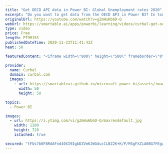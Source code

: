 ```yaml
---
title: "Get OECD API data in Power BI: Global Unemployment rates 2020"
excerpt: "Do you want to get data from the OECD API in Power BI? In today's video I will show you how to do just that!  To get my pbix file, download file number 65 in the community downloads at curbal download center:https://curbal.com/donwload-center  Imke's function: https://community.powerbi.com/t5/Desktop/Get-data-using-API-link-to-OED-data/m-p/242333"
originalUrl: https://youtube.com/watch?v=gZmHuHb6D-Q
webUrl: https://smartable.ai/apps/powerbi/learning/videos/curbal-get-oecd-api-data-in-power-bi-global-unemployment-rates-2020/
type: video
price: Free
length: PT9M15S
publishedDateTime: 2020-11-23T11:41:43Z
heat: 50

featuredContent: "<iframe width=\"800\" height=\"500\" frameborder=\"0\" src=\"https://www.youtube.com/embed/gZmHuHb6D-Q\" allow=\"accelerometer; autoplay; encrypted-media; gyroscope; picture-in-picture\" allowfullscreen></iframe>"

provider:
  name: Curbal
  domain: curbal.com
  images:
    - url: https://smartableai.github.io/microsoft-power-bi/assets/images/organizations/curbal.com-50x50.jpg
      width: 50
      height: 50

topics:
  - Power BI

images:
  - url: https://i.ytimg.com/vi/gZmHuHb6D-Q/maxresdefault.jpg
    width: 1280
    height: 720
    isCached: true

secured: "tFUs7b0F8RdAFnd40XI9IgbDZVmKJWGducCLBZ2K+K/P/MSgFXZiA0BG7FEgwx9UMUS6B5dkHn/Y4h7tPjZ+CkFTFkykJPsmJhq7AHf7N+hCDiLoBuRQqlB8uABstJe/0P5F6tKIPVUWRLbfZdPfyJANVqhFRehB60ufzg+ru/KqmGOhhsaPCTHO9EYp7W69GBVxcSux6nrK/4wi/GPo2O0WkVfwv8lA1R4o3QaPrwRWu1+/wq6VGyDzeuO2T02lrnVoQJcDOG7wPG/B8q8g8/B9sCyVqGgNlL7mXVEjchMu5kRq6wOhb9e8a1+7lx1usRFJZrEcenpWPZ2IjsAHDNabUJz+ocwhzujYSiahYgw1mMCudGtvOrsTFuhf0622YKgfBZybdpPran6dKwSA2I5bjTZCUd3q54RkGvV4hqw=;st+ibqWWYvoMCRR+/Y6VcQ=="
---
```


